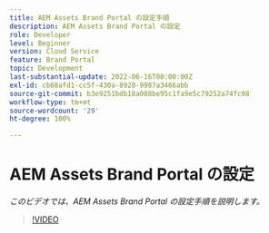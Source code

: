 ```yaml
---
title: AEM Assets Brand Portal の設定手順
description: AEM Assets Brand Portal の設定
role: Developer
level: Beginner
version: Cloud Service
feature: Brand Portal
topic: Development
last-substantial-update: 2022-06-16T00:00:00Z
exl-id: cb68afd1-cc5f-430a-8920-9987a3466abb
source-git-commit: b3e9251bdb18a008be95c1fa9e5c79252a74fc98
workflow-type: tm+mt
source-wordcount: '29'
ht-degree: 100%

---
```


# AEM Assets Brand Portal の設定

*このビデオでは、AEM Assets Brand Portal の設定手順を説明します。*

>[!VIDEO](https://video.tv.adobe.com/v/335448?quality=12&learn=on)
